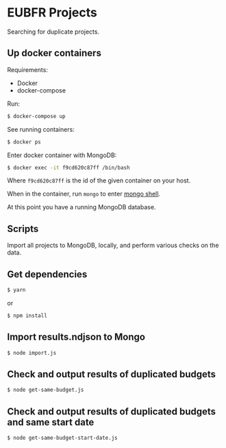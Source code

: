 # EUBFR Projects

Searching for duplicate projects.

## Up docker containers

Requirements:

- Docker
- docker-compose

Run:

```sh
$ docker-compose up
```

See running containers:

```sh
$ docker ps
```

Enter docker container with MongoDB:

```sh
$ docker exec -it f9cd620c87ff /bin/bash
```

Where `f9cd620c87ff` is the id of the given container on your host.

When in the container, run `mongo` to enter [mongo shell](https://docs.mongodb.com/manual/reference/mongo-shell/).

At this point you have a running MongoDB database.

## Scripts

Import all projects to MongoDB, locally, and perform various checks on the data.

## Get dependencies

```sh
$ yarn
```

or

```sh
$ npm install
```

## Import results.ndjson to Mongo

```sh
$ node import.js
```

## Check and output results of duplicated budgets

```sh
$ node get-same-budget.js
```

## Check and output results of duplicated budgets and same start date

```sh
$ node get-same-budget-start-date.js
```
